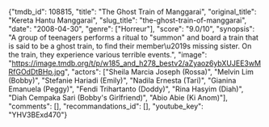 {"tmdb_id": 108815, "title": "The Ghost Train of Manggarai", "original_title": "Kereta Hantu Manggarai", "slug_title": "the-ghost-train-of-manggarai", "date": "2008-04-30", "genre": ["Horreur"], "score": "9.0/10", "synopsis": "A group of teenagers performs a ritual to \"summon\" and board a train that is said to be a ghost train, to find their member\u2019s missing sister. On the train, they experience various terrible events.", "image": "https://image.tmdb.org/t/p/w185_and_h278_bestv2/aZyaoz6ybXUJEE3wMRfGOdDtBHp.jpg", "actors": ["Sheila Marcia Joseph (Rossa)", "Melvin Lim (Bobby)", "Stefanie Hariadi (Emily)", "Nadila Ernesta (Tari)", "Gianina Emanuela (Peggy)", "Fendi Trihartanto (Doddy)", "Rina Hasyim (Diah)", "Diah Cempaka Sari (Bobby's Girlfriend)", "Abio Abie (Ki Anom)"], "comments": [], "recommandations_id": [], "youtube_key": "YHV3BExd470"}
